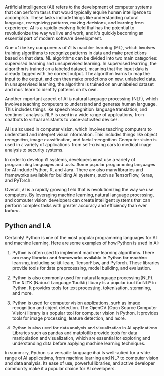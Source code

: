Artificial intelligence (AI) refers to the development of computer systems that can perform tasks that would typically require human intelligence to accomplish. These tasks include things like understanding natural language, recognizing patterns, making decisions, and learning from experience. AI is a rapidly evolving field that has the potential to revolutionize the way we live and work, and it's quickly becoming an essential part of modern software development.

One of the key components of AI is machine learning (ML), which involves training algorithms to recognize patterns in data and make predictions based on that data. ML algorithms can be divided into two main categories: supervised learning and unsupervised learning. In supervised learning, the algorithm is trained on a labeled dataset, meaning that the input data is already tagged with the correct output. The algorithm learns to map the input to the output, and can then make predictions on new, unlabeled data. In unsupervised learning, the algorithm is trained on an unlabeled dataset and must learn to identify patterns on its own.

Another important aspect of AI is natural language processing (NLP), which involves teaching computers to understand and generate human language. This includes things like speech recognition, language translation, and sentiment analysis. NLP is used in a wide range of applications, from chatbots to virtual assistants to voice-activated devices.

AI is also used in computer vision, which involves teaching computers to understand and interpret visual information. This includes things like object recognition, image classification, and facial recognition. Computer vision is used in a variety of applications, from self-driving cars to medical image analysis to security systems.

In order to develop AI systems, developers must use a variety of programming languages and tools. Some popular programming languages for AI include Python, R, and Java. There are also many libraries and frameworks available for building AI systems, such as TensorFlow, Keras, and PyTorch.

Overall, AI is a rapidly growing field that is revolutionizing the way we use computers. By leveraging machine learning, natural language processing, and computer vision, developers can create intelligent systems that can perform complex tasks with greater accuracy and efficiency than ever before.

## Python and I.A 
Certainly! Python is one of the most popular programming languages for AI and machine learning. Here are some examples of how Python is used in AI:

1.  Python is often used to implement machine learning algorithms. There are many libraries and frameworks available in Python for machine learning, including scikit-learn, TensorFlow, and PyTorch. These libraries provide tools for data preprocessing, model building, and evaluation.
    
2.  Python is also commonly used for natural language processing (NLP). The NLTK (Natural Language Toolkit) library is a popular tool for NLP in Python. It provides tools for text processing, tokenization, stemming, and more.
    
3.  Python is used for computer vision applications, such as image recognition and object detection. The OpenCV (Open Source Computer Vision) library is a popular tool for computer vision in Python. It provides tools for image processing, feature detection, and more.
    
4.  Python is also used for data analysis and visualization in AI applications. Libraries such as pandas and matplotlib provide tools for data manipulation and visualization, which are essential for exploring and understanding data before applying machine learning techniques.
    

In summary, Python is a versatile language that is well-suited for a wide range of AI applications, from machine learning and NLP to computer vision and data analysis. Its ease of use, powerful libraries, and active developer community make it a popular choice for AI developers.
